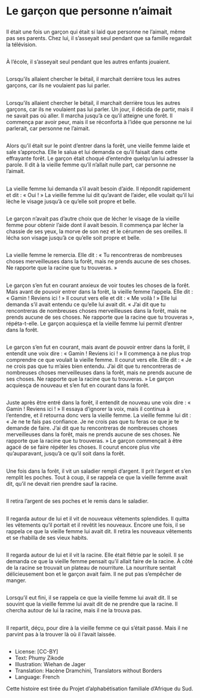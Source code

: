 # Le garçon que personne n’aimait

##
Il était une fois un garçon qui était
si laid que personne ne l’aimait,
même pas ses parents.
Chez lui, il s’asseyait seul pendant
que sa famille regardait la
télévision.

##
À l’école, il s’asseyait seul pendant
que les autres enfants jouaient.

##
Lorsqu’ils allaient chercher le bétail,
il marchait derrière tous les autres
garçons, car ils ne voulaient pas lui
parler.

##
Lorsqu’ils allaient chercher le bétail,
il marchait derrière tous les autres
garçons, car ils ne voulaient pas lui
parler. Un jour, il décida de partir,
mais il ne savait pas où aller. Il
marcha jusqu’à ce qu’il atteigne
une forêt. Il commença par avoir
peur, mais il se réconforta à l’idée
que personne ne lui parlerait, car
personne ne l’aimait.

##
Alors qu’il était sur le point d’entrer
dans la forêt, une vieille femme
laide et sale s’approcha. Elle le
salua et lui demanda ce qu’il faisait
dans cette effrayante forêt. Le
garçon était choqué d’entendre
quelqu’un lui adresser la parole. Il
dit à la vieille femme qu’il n’allait
nulle part, car personne ne l’aimait.

##
La vieille femme lui demanda s’il
avait besoin d’aide. Il répondit
rapidement et dit : « Oui ! » La
vieille femme lui dit qu’avant de
l’aider, elle voulait qu’il lui lèche le
visage jusqu’à ce qu’elle soit propre
et belle.

##
Le garçon n’avait pas d’autre choix
que de lécher le visage de la vieille
femme pour obtenir l’aide dont il
avait besoin. Il commença par
lécher la chassie de ses yeux, la
morve de son nez et le cérumen de
ses oreilles. Il lécha son visage
jusqu’à ce qu’elle soit propre et
belle.

##
La vieille femme le remercia. Elle dit
:
« Tu rencontreras de nombreuses
choses merveilleuses dans la forêt,
mais ne prends aucune de ses
choses. Ne rapporte que la racine
que tu trouveras. »

##
Le garçon s’en fut en courant anxieux de voir toutes
les choses de la forêt. Mais avant de pouvoir entrer
dans la forêt, la vieille femme l’appela. Elle dit : «
Gamin ! Reviens ici ! » Il courut vers elle et dit : « Me
voilà ! » Elle lui demanda s’il avait entendu ce qu’elle
lui avait dit. « J’ai dit que tu rencontreras de
nombreuses choses merveilleuses dans la forêt, mais
ne prends aucune de ses choses. Ne rapporte que la
racine que tu trouveras », répéta-t-elle. Le garçon
acquiesça et la vieille femme lui permit d’entrer dans
la forêt.

##
Le garçon s’en fut en courant, mais avant de pouvoir
entrer dans la forêt, il entendit une voix dire : «
Gamin ! Reviens ici ! » Il commença à ne plus trop
comprendre ce que voulait la vieille femme. Il courut
vers elle. Elle dit : « Je ne crois pas que tu m’aies
bien entendu. J’ai dit que tu rencontreras de
nombreuses choses merveilleuses dans la forêt, mais
ne prends aucune de ses choses. Ne rapporte que la
racine que tu trouveras. » Le garçon acquiesça de
nouveau et s’en fut en courant dans la forêt.

##
Juste après être entré dans la forêt, il entendit de
nouveau une voix dire : « Gamin ! Reviens ici ! » Il
essaya d’ignorer la voix, mais il continua à
l’entendre, et il retourna donc vers la vieille femme.
La vieille femme lui dit : « Je ne te fais pas confiance.
Je ne crois pas que tu feras ce que je te demande de
faire. J’ai dit que tu rencontreras de nombreuses
choses merveilleuses dans la forêt, mais ne prends
aucune de ses choses. Ne rapporte que la racine que
tu trouveras. » Le garçon commençait à être agacé
de se faire répéter les choses. Il courut encore plus
vite qu’auparavant, jusqu’à ce qu’il soit dans la forêt.

##
Une fois dans la forêt, il vit un
saladier rempli d’argent. Il prit
l’argent et s’en remplit les poches.
Tout à coup, il se rappela ce que la
vieille femme avait dit, qu’il ne
devait rien prendre sauf la racine.

##
Il retira l’argent de ses poches et le remis dans le saladier.

##
Il regarda autour de lui et il vit de
nouveaux vêtements splendides. Il
quitta les vêtements qu’il portait et
il revêtit les nouveaux. Encore une
fois, il se rappela ce que la vieille
femme lui avait dit. Il retira les
nouveaux vêtements et se rhabilla
de ses vieux habits.

##
Il regarda autour de lui et il vit la
racine. Elle était flétrie par le soleil.
Il se demanda ce que la vieille
femme pensait qu’il allait faire de la
racine. À côté de la racine se
trouvait un plateau de nourriture. La
nourriture sentait délicieusement
bon et le garçon avait faim. Il ne put
pas s’empêcher de manger.

##
Lorsqu’il eut fini, il se rappela ce
que la vieille femme lui avait dit. Il
se souvint que la vieille femme lui
avait dit de ne prendre que la
racine. Il chercha autour de lui la
racine, mais il ne la trouva pas.

##
Il repartit, déçu, pour dire à la vieille
femme ce qui s’était passé. Mais il
ne parvint pas à la trouver là où il
l’avait laissée.

##
* License: [CC-BY]
* Text: Phumy Zikode
* Illustration: Wiehan de Jager
* Translation: Hacène Dramchini, Translators without Borders
* Language: French

Cette histoire est tirée du Projet
d’alphabétisation familiale d’Afrique
du Sud.

